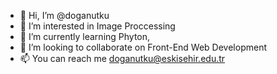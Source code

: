 - 👋 Hi, I’m @doganutku
- 👀 I’m interested in Image Proccessing
- 🌱 I’m currently learning Phyton, 
- 💞️ I’m looking to collaborate on Front-End Web Development
- 📫 You can reach me doganutku@eskisehir.edu.tr

<!---
doganutku/doganutku is a ✨ special ✨ repository because its `README.md` (this file) appears on your GitHub profile.
You can click the Preview link to take a look at your changes.
--->
